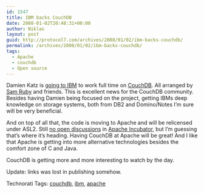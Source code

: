 ```yaml
---
id: 1547
title: IBM backs CouchDB
date: 2008-01-02T20:48:31+00:00
author: Niklas
layout: post
guid: http://protocol7.com/archives/2008/01/02/ibm-backs-couchdb/
permalink: /archives/2008/01/02/ibm-backs-couchdb/
tags:
  - Apache
  - couchdb
  - Open source
---
```

<div class='microid-9321c2bc928752412b5bef86dfa54b44a23fca92'>
  <p>
    Damien Katz is <a href="http://damienkatz.net/2008/01/new_gig.html">going to IBM</a> to work full time on <a href="http://www.couchdb.org">CouchDB</a>. All arranged by <a href="http://intertwingly.net/blog/">Sam Ruby</a> and friends. This is excellent news for the CouchDB community. Besides having Damien being focused on the project, getting IBMs deep knowledge on storage systems, both from DB2 and Domino/Notes I&#8217;m sure will be very beneficial.
  </p>
  
  <p>
    And on top of all that, the code is moving to Apache and will be relicensed under ASL2. Still <a href="http://mail-archives.apache.org/mod_mbox/incubator-general/200801.mbox/browser">no open discussions</a> in <a href="http://incubator.apache.org/">Apache Incubator</a>, but I&#8217;m guessing that&#8217;s where it&#8217;s heading. Having CouchDB at Apache will be great! And I like that Apache is getting into more alternative technologies besides the comfort zone of C and Java.
  </p>
  
  <p>
    CouchDB is getting more and more interesting to watch by the day.
  </p>
  
  <p>
    Update: links was lost in publishing somehow.
  </p>
  
  <p>
    Technorati Tags: <a class="performancingtags" href="http://technorati.com/tag/couchdb" rel="tag">couchdb</a>, <a class="performancingtags" href="http://technorati.com/tag/ibm" rel="tag">ibm</a>, <a class="performancingtags" href="http://technorati.com/tag/apache" rel="tag">apache</a>
  </p>
</div>